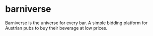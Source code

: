 # barniverse
Barniverse is the universe for every bar. A simple bidding platform for Austrian pubs to buy their beverage at low prices.
